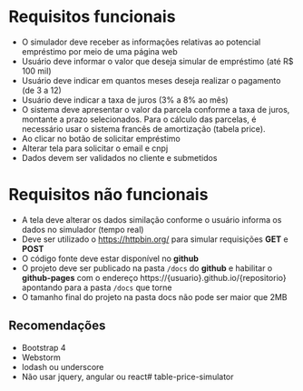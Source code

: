 # Requisitos funcionais 

* O simulador deve receber as informações relativas ao potencial empréstimo por meio de uma página web
* Usuário deve informar o valor que deseja simular de empréstimo (até R$ 100 mil)
* Usuário deve indicar em quantos meses deseja realizar o pagamento (de 3 a 12)
* Usuário deve indicar a taxa de juros (3% a 8% ao mês)
* O sistema deve apresentar o valor da parcela conforme a taxa de juros, montante a prazo selecionados. Para o cálculo das parcelas, é necessário usar o sistema francês de amortização (tabela price).
* Ao clicar no botão de solicitar empréstimo
* Alterar tela para solicitar o email e cnpj
* Dados devem ser validados no cliente e submetidos

# Requisitos não funcionais

* A tela deve alterar os dados similação conforme o usuário informa os dados no simulador (tempo real)
* Deve ser utilizado o https://httpbin.org/ para simular requisições **GET** e **POST**
* O código fonte deve estar disponível no **github**
* O projeto deve ser publicado na pasta `/docs` do **github** e habilitar o **github-pages** com o endereço https://{usuario}.github.io/{repositorio} apontando para a pasta `/docs` que torne 
* O tamanho final do projeto na pasta docs não pode ser maior que 2MB

## Recomendações

* Bootstrap 4
* Webstorm
* lodash ou underscore 
* Não usar jquery, angular ou react# table-price-simulator

